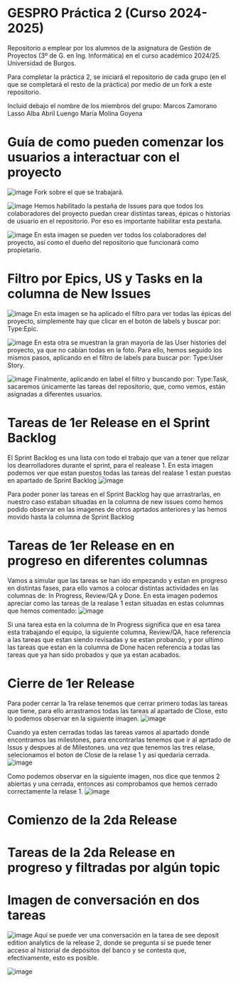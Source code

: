 # GESPRO Práctica 2 (Curso 2024-2025)
Repositorio a emplear por los alumnos de la asignatura de Gestión de Proyectos (3º de G. en Ing. Informática) en el curso académico 2024/25. Universidad de Burgos.

Para completar la práctica 2, se iniciará el repositorio de cada grupo (en el que se completará el resto de la práctica) por medio de un fork a este repositorio.

Incluid debajo el nombre de los miembros del grupo:
Marcos Zamorano Lasso
Alba Abril Luengo
María Molina Goyena

# Guía de como pueden comenzar los usuarios a interactuar con el proyecto

![image](https://github.com/user-attachments/assets/8ea289da-ecb2-49a4-bae4-2e06e018020b)
Fork sobre el que se trabajará.

![image](https://github.com/user-attachments/assets/a00435b8-9392-41ef-bed6-e13a4af27a15)
Hemos habilitado la pestaña de Issues para que todos los colaboradores del proyecto puedan crear distintas tareas, épicas o historias de usuario en el repositorio. Por eso es importante habilitar esta pestaña.

![image](https://github.com/user-attachments/assets/d56f5d4a-16bb-438f-8139-58893e405fce)
En esta imagen se pueden ver todos los colaboradores del proyecto, así como el dueño del repositorio que funcionará como propietario.


# Filtro por Epics, US y Tasks en la columna de New Issues 

![image](https://github.com/user-attachments/assets/74c28daa-9b03-49ae-ba0b-f7864efa0200)
En esta imagen se ha aplicado el filtro para ver todas las épicas del proyecto, simplemente hay que clicar en el botón de labels y buscar por: Type:Epic.


![image](https://github.com/user-attachments/assets/cf0fb41a-ee3c-461c-a57d-da57fa8f0e65)
En esta otra se muestran la gran mayoría de las User histories del proyecto, ya que no cabían todas en la foto. Para ello, hemos seguido los mismos pasos, aplicando en el filtro de labels para buscar por: Type:User Story.


![image](https://github.com/user-attachments/assets/63c8e6d1-b3b7-401e-90ba-f627d6fff5bd)
Finalmente, aplicando en label el filtro y buscando por: Type:Task, sacaremos únicamente las tareas del repositorio, que, como vemos, están asignadas a diferentes usuarios.



# Tareas de 1er Release en el Sprint Backlog 
El Sprint Backlog es una lista con todo el trabajo que van a tener que relizar los dearrolladores durante el sprint, para el realease 1.
En esta imagen podemos ver que estan puestos todas las tareas del realase 1 estan puestas en apartado de Sprint Backlog
![image](https://github.com/user-attachments/assets/387e8f8f-9d37-49d6-abea-b155aeaea33b)

Para poder poner las tareas en el Sprint Backlog hay que arrastrarlas, en nuestro caso estaban situadas en la columna de new issues como hemos podido observar en las imagenes de otros aprtados anteriores y las hemos movido hasta la columna de Sprint Backlog

# Tareas de 1er Release en en progreso en diferentes columnas
Vamos a simular que las tareas se han ido empezando y estan en progreso en distintas fases, para ello vamos a colocar distintas actividades en las columnas de: In Progress, Review/QA y Done.
En esta imagen podemos apreciar como las tareas de la realase 1 estan situadas en estas columnas que hemos comentado:
![image](https://github.com/user-attachments/assets/307893a5-cdf9-43c8-996b-b06f8f231c1f)

Si una tarea esta en la columna de In Progress significa que en esa tarea esta trabajando el equipo, la siguiente columna, Review/QA, hace referencia a las tareas que estan siendo revisadas y se estan probando, y por ultimo las tareas que estan en la columna de Done hacen referencia a todas las tareas que ya han sido probados y que ya estan acabados.

# Cierre de 1er Release
Para poder cerrar la 1ra relase tenemos que cerrar primero todas las tareas que tiene, para ello arrastramos todas las tareas al apartado de Close, esto lo podemos observar en la siguiente imagen.
![image](https://github.com/user-attachments/assets/a79e463b-8c35-4045-b041-23c37aa51fd4)

Cuando ya esten cerradas todas las tareas vamos al apartado donde encontramos las milestones, para encontrarlas tenemos que ir al aprtado de Issus y despues al de Milestones.
una vez que tenemos las tres relase, selecionamos el boton de Close de la relase 1 y asi quedaria cerrada.
![image](https://github.com/user-attachments/assets/5c0231e4-a982-486e-91b4-18be5c5263d9)

Como podemos observar en la siguiente imagen, nos dice que tenmos 2 abiertas y una cerrada, entonces asi comprobamos que hemos cerrado correctamente la relase 1.
![image](https://github.com/user-attachments/assets/e9424e67-3eba-45af-a7b0-5ce857a4f0d5)

# Comienzo de la 2da Release

# Tareas de la 2da Release en progreso y filtradas por algún topic

# Imagen de conversación en dos tareas

![image](https://github.com/user-attachments/assets/925f8483-739e-4807-9ccc-6d2f7bd4881b)
Aquí se puede ver una conversación en la tarea de see deposit edition analytics de la release 2, donde se pregunta si se puede tener acceso al historial de depósitos del banco y se contesta que, efectivamente, esto es posible.

![image](https://github.com/user-attachments/assets/5c0e1a8a-0d8d-4d65-8730-e60d8cd526fe)



